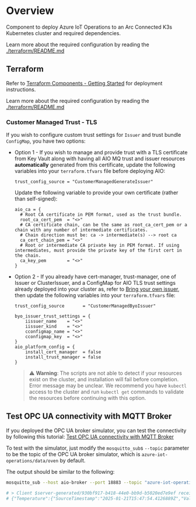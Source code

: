 # Overview

Component to deploy Azure IoT Operations to an Arc Connected K3s Kubernetes cluster and required dependencies.

Learn more about the required configuration by reading the [./terraform/README.md](./terraform/README.md)

## Terraform

Refer to [Terraform Components - Getting Started](../README.md#terraform-components---getting-started) for
deployment instructions.

Learn more about the required configuration by reading the [./terraform/README.md](./terraform/README.md)

### Customer Managed Trust - TLS

If you wish to configure custom trust settings for `Issuer` and trust bundle `ConfigMap`, you have two options:

- Option 1 - If you wish to manage and provide trust with a TLS certificate from Key Vault along with having all
  AIO MQ trust and issuer resources __automatically__ generated from this certificate, update the following variables
  into your `terraform.tfvars` file before deploying AIO:

  ```hcl
  trust_config_source = "CustomerManagedGenerateIssuer"
  ```

  Update the following variable to provide your own certificate (rather than self-signed):

  ```hcl
  aio_ca = {
    # Root CA certificate in PEM format, used as the trust bundle.
    root_ca_cert_pem  = "<>"
    # CA certificate chain, can be the same as root_ca_cert_pem or a chain with any number of intermediate certificates.
    # Chain direction must be: ca -> intermediate(s) --> root ca
    ca_cert_chain_pem = "<>"
    # Root or intermediate CA private key in PEM format. If using intermediates, must provide the private key of the first cert in the chain.
    ca_key_pem        = "<>"
  }
  ```

- Option 2 - If you already have cert-manager, trust-manager, one of Issuer or ClusterIssuer, and a ConfigMap
  for AIO TLS trust settings already deployed into your cluster as, refer to [Bring your own issuer](https://learn.microsoft.com/azure/iot-operations/secure-iot-ops/concept-default-root-ca#bring-your-own-issuer),
  then update the following variables into your `terraform.tfvars` file:

  ```hcl
  trust_config_source       = "CustomerManagedByoIssuer"

  byo_issuer_trust_settings = {
      iissuer_name    = "<>"
      iissuer_kind    = "<>"
      cconfigmap_name = "<>"
      cconfigmap_key  = "<>"
  }
  aio_platform_config = {
      install_cert_manager  = false
      install_trust_manager = false
  }
  ```

  > ⚠️ __Warning__: The scripts are not able to detect if your resources exist on the cluster, and installation will fail before completion. Error message may be unclear.
  > We recommend you have `kubectl` access to the cluster and run `kubectl get` commands to validate the resources before continuing with this option.

## Test OPC UA connectivity with MQTT Broker

If you deployed the OPC UA broker simulator, you can test the connectivity by following this tutorial: [Test OPC UA connectivity with MQTT Broker](https://learn.microsoft.com/azure/iot-operations/manage-mqtt-broker/howto-test-connection?tabs=bicep#connect-to-the-default-listener-inside-the-cluster)

To test with the simulator, just modify the `mosquitto_sub`s `--topic` parameter to be the topic of the OPC UA broker simulator, which is `azure-iot-operations/data/oven` by default.

The output should be similar to the following:

```sh
mosquitto_sub --host aio-broker --port 18883 --topic "azure-iot-operations/data/oven" --debug --cafile /var/run/certs/ca.crt -D CONNECT authentication-method 'K8S-SAT' -D CONNECT authentication-data $(cat /var/run/secrets/tokens/broker-sat)

# > Client $server-generated/930bf917-b418-44e0-bb9d-b5020ed7e9ef received PUBLISH (d0, q0, r0, m0, 'azure-iot-operations/data/oven', ... (235 bytes))
# {"Temperature":{"SourceTimestamp":"2025-01-21T15:47:54.4126889Z","Value":10969},"FillWeight":{"SourceTimestamp":"2025-01-21T15:47:54.4129477Z","Value":10969},"EnergyUse":{"SourceTimestamp":"2025-01-21T15:47:54.4129567Z","Value":10969}}
```
